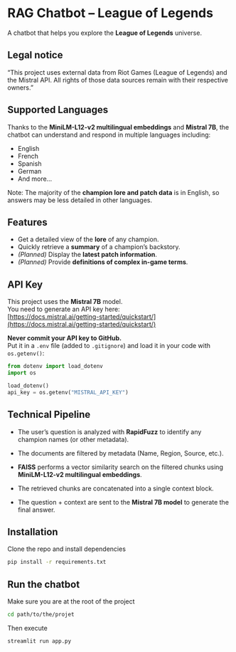 # RAG Chatbot – League of Legends

A chatbot that helps you explore the **League of Legends** universe.

## Legal notice
“This project uses external data from Riot Games (League of Legends) and the Mistral API. All rights of those data sources remain with their respective owners.”

## Supported Languages
Thanks to the **MiniLM-L12-v2 multilingual embeddings** and **Mistral 7B**, the chatbot can understand and respond in multiple languages including:
- English
- French
- Spanish
- German
- And more…

Note: The majority of the **champion lore and patch data** is in English, so answers may be less detailed in other languages.

## Features
- Get a detailed view of the **lore** of any champion.
- Quickly retrieve a **summary** of a champion’s backstory.
- *(Planned)* Display the **latest patch information**.
- *(Planned)* Provide **definitions of complex in-game terms**.

## API Key
This project uses the **Mistral 7B** model.  
You need to generate an API key here:  
[https://docs.mistral.ai/getting-started/quickstart/](https://docs.mistral.ai/getting-started/quickstart/)

**Never commit your API key to GitHub.**  
Put it in a `.env` file (added to `.gitignore`) and load it in your code with `os.getenv()`:

```python
from dotenv import load_dotenv
import os

load_dotenv()
api_key = os.getenv("MISTRAL_API_KEY")
```

## Technical Pipeline 

- The user’s question is analyzed with **RapidFuzz** to identify any champion names (or other metadata).

- The documents are filtered by metadata (Name, Region, Source, etc.).

- **FAISS** performs a vector similarity search on the filtered chunks using **MiniLM-L12-v2 multilingual embeddings**.

- The retrieved chunks are concatenated into a single context block.

- The question + context are sent to the **Mistral 7B model** to generate the final answer.

## Installation
Clone the repo and install dependencies 

```bash
pip install -r requirements.txt
```

## Run the chatbot
Make sure you are at the root of the project 

```bash
cd path/to/the/projet
```
Then execute 
```python
streamlit run app.py
```
